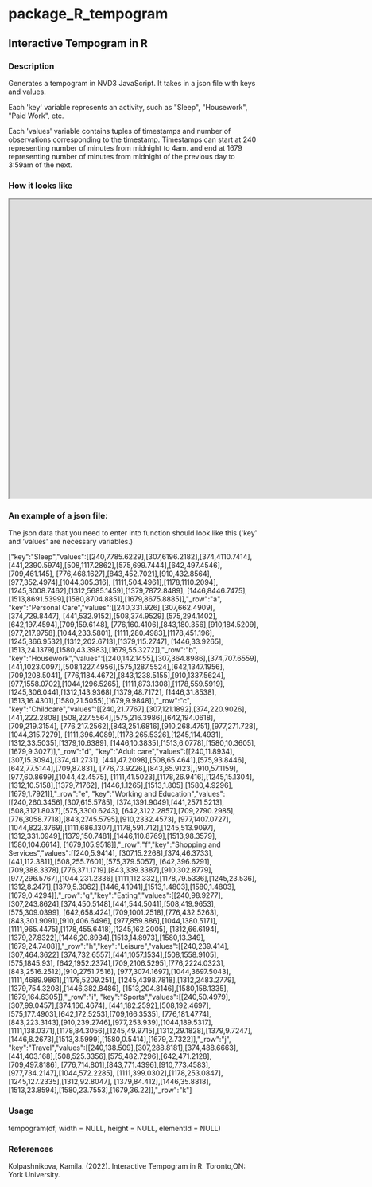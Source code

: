 # package_R_tempogram

## Interactive Tempogram in R

### Description
Generates a tempogram in NVD3 JavaScript. It takes in a json file with keys and values.

Each 'key' variable represents an activity, such as "Sleep", "Housework", "Paid Work", etc.

Each 'values' variable contains tuples of timestamps and number of observations corresponding to the timestamp. Timestamps can start at 240 representing number of minutes from midnight to 4am. and end at 1679 representing number of minutes from midnight of the previous day to 3:59am of the next.

### How it looks like

<iframe style="height: 600px; width: 100vh;" src="https://kolpashnikova.github.io/tempogram" title="tempogram"> </iframe>

### An example of a json file:

The json data that you need to enter into function should look like this ('key'
and 'values' are necessary variables.)

["key":"Sleep","values":[[240,7785.6229],[307,6196.2182],[374,4110.7414], [441,2390.5974],[508,1117.2862],[575,699.7444],[642,497.4546],[709,461.145], [776,468.1627],[843,452.7021],[910,432.8564],[977,352.4974],[1044,305.316], [1111,504.4961],[1178,1110.2094],[1245,3008.7462],[1312,5685.1459],[1379,7872.8489], [1446,8446.7475],[1513,8691.5399],[1580,8704.8851],[1679,8675.8885]],"_row":"a", "key":"Personal Care","values":[[240,331.926],[307,662.4909],[374,729.8447], [441,532.9152],[508,374.9529],[575,294.1402],[642,197.4594],[709,159.6148], [776,160.4106],[843,180.356],[910,184.5209],[977,217.9758],[1044,233.5801], [1111,280.4983],[1178,451.196],[1245,366.9532],[1312,202.6713],[1379,115.2747], [1446,33.9265],[1513,24.1379],[1580,43.3983],[1679,55.3272]],"_row":"b", "key":"Housework","values":[[240,142.1455],[307,364.8986],[374,707.6559], [441,1023.0097],[508,1227.4956],[575,1287.5524],[642,1347.1956],[709,1208.5041], [776,1184.4672],[843,1238.5155],[910,1337.5624],[977,1558.0702],[1044,1296.5265], [1111,873.1308],[1178,559.5919],[1245,306.044],[1312,143.9368],[1379,48.7172], [1446,31.8538],[1513,16.4301],[1580,21.5055],[1679,9.9848]],"_row":"c", "key":"Childcare","values":[[240,21.7767],[307,121.1892],[374,220.9026], [441,222.2808],[508,227.5564],[575,216.3986],[642,194.0618],[709,219.3154], [776,217.2562],[843,251.6816],[910,268.4751],[977,271.728],[1044,315.7279], [1111,396.4089],[1178,265.5326],[1245,114.4931],[1312,33.5035],[1379,10.6389], [1446,10.3835],[1513,6.0778],[1580,10.3605],[1679,9.3027]],"_row":"d", "key":"Adult care","values":[[240,11.8934],[307,15.3094],[374,41.2731], [441,47.2098],[508,65.4641],[575,93.8446],[642,77.5144],[709,87.831], [776,73.9226],[843,65.9123],[910,57.1159],[977,60.8699],[1044,42.4575], [1111,41.5023],[1178,26.9416],[1245,15.1304],[1312,10.5158],[1379,7.1762], [1446,1.1265],[1513,1.805],[1580,4.9296],[1679,1.7921]],"_row":"e", "key":"Working and Education","values":[[240,260.3456],[307,615.5785], [374,1391.9049],[441,2571.5213],[508,3121.8037],[575,3300.6243], [642,3122.2857],[709,2790.2985],[776,3058.7718],[843,2745.5795],[910,2332.4573], [977,1407.0727],[1044,822.3769],[1111,686.1307],[1178,591.712],[1245,513.9097], [1312,331.0949],[1379,150.7481],[1446,110.8769],[1513,98.3579],[1580,104.6614], [1679,105.9518]],"_row":"f","key":"Shopping and Services","values":[[240,5.9414], [307,15.2268],[374,46.3733],[441,112.3811],[508,255.7601],[575,379.5057], [642,396.6291],[709,388.3378],[776,371.1719],[843,339.3387],[910,302.8779], [977,296.5767],[1044,231.2336],[1111,112.332],[1178,79.5336],[1245,23.536], [1312,8.2471],[1379,5.3062],[1446,4.1941],[1513,1.4803],[1580,1.4803], [1679,0.4294]],"_row":"g","key":"Eating","values":[[240,98.9277], [307,243.8624],[374,450.5148],[441,544.5041],[508,419.9653],[575,309.0399], [642,658.424],[709,1001.2518],[776,432.5263],[843,301.9091],[910,406.6496], [977,859.886],[1044,1380.5171],[1111,965.4475],[1178,455.6418],[1245,162.2005], [1312,66.6194],[1379,27.8322],[1446,20.8934],[1513,14.8973],[1580,13.349], [1679,24.7408]],"_row":"h","key":"Leisure","values":[[240,239.414], [307,464.3622],[374,732.6557],[441,1057.1534],[508,1558.9105],[575,1845.93], [642,1952.2374],[709,2106.5295],[776,2224.0323],[843,2516.2512],[910,2751.7516], [977,3074.1697],[1044,3697.5043],[1111,4689.9861],[1178,5209.251], [1245,4398.7818],[1312,2483.2779],[1379,754.3208],[1446,382.8486], [1513,204.8146],[1580,158.1335],[1679,164.6305]],"_row":"i", "key":"Sports","values":[[240,50.4979],[307,99.0457],[374,166.4674], [441,182.2592],[508,192.4697],[575,177.4903],[642,172.5253],[709,166.3535], [776,181.4774],[843,223.3143],[910,239.2746],[977,253.939],[1044,189.5317], [1111,138.0371],[1178,84.3056],[1245,49.9715],[1312,29.1828],[1379,9.7247], [1446,8.2673],[1513,3.5999],[1580,0.5414],[1679,2.7322]],"_row":"j", "key":"Travel","values":[[240,138.509],[307,288.8181],[374,488.6663], [441,403.168],[508,525.3356],[575,482.7296],[642,471.2128],[709,497.8186], [776,714.801],[843,771.4396],[910,773.4583],[977,734.2147],[1044,572.2285], [1111,399.0302],[1178,253.0847],[1245,127.2335],[1312,92.8047], [1379,84.412],[1446,35.8818],[1513,23.8594],[1580,23.7553],[1679,36.22]],"_row":"k"]

### Usage
tempogram(df, width = NULL, height = NULL, elementId = NULL)

### References
Kolpashnikova, Kamila. (2022). Interactive Tempogram in R. Toronto,ON: York University.


